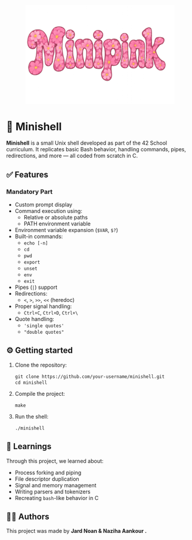<!DOCTYPE html>
<html lang="en">
<head>
  <meta charset="UTF-8" />
  <meta name="viewport" content="width=device-width, initial-scale=1.0" />
</head>
<body>
<p align="center">
  <img src="imgs/minipink.png" width="400px"" />
</p>

<h1>🌸 Minishell</h1>

  <p><strong>Minishell</strong> is a small Unix shell developed as part of the 42 School curriculum. It replicates basic Bash behavior, handling commands, pipes, redirections, and more — all coded from scratch in C.</p>

  <h2>✅ Features</h2>

  <h3>Mandatory Part</h3>
  <ul>
    <li>Custom prompt display</li>
    <li>Command execution using:
      <ul>
        <li>Relative or absolute paths</li>
        <li>PATH environment variable</li>
      </ul>
    </li>
    <li>Environment variable expansion (<code>$VAR</code>, <code>$?</code>)</li>
    <li>Built-in commands:
      <ul>
        <li><code>echo [-n]</code></li>
        <li><code>cd</code></li>
        <li><code>pwd</code></li>
        <li><code>export</code></li>
        <li><code>unset</code></li>
        <li><code>env</code></li>
        <li><code>exit</code></li>
      </ul>
    </li>
    <li>Pipes (<code>|</code>) support</li>
    <li>Redirections:
      <ul>
        <li><code>&lt;</code>, <code>&gt;</code>, <code>&gt;&gt;</code>, <code>&lt;&lt;</code> (heredoc)</li>
      </ul>
    </li>
    <li>Proper signal handling:
      <ul>
        <li><code>Ctrl+C</code>, <code>Ctrl+D</code>, <code>Ctrl+\</code></li>
      </ul>
    </li>
    <li>Quote handling:
      <ul>
        <li><code>'single quotes'</code></li>
        <li><code>"double quotes"</code></li>
      </ul>
    </li>
  </ul>


  <h2>⚙️ Getting started</h2>
  <ol>
    <li>Clone the repository:
      <pre><code>git clone https://github.com/your-username/minishell.git
cd minishell</code></pre>
    </li>
    <li>Compile the project:
      <pre><code>make</code></pre>
    </li>
    <li>Run the shell:
      <pre><code>./minishell</code></pre>
    </li>
  </ol>


  <h2>🧠 Learnings</h2>
  <p>Through this project, we learned about:</p>
  <ul>
    <li>Process forking and piping</li>
    <li>File descriptor duplication</li>
    <li>Signal and memory management</li>
    <li>Writing parsers and tokenizers</li>
    <li>Recreating <code>bash</code>-like behavior in C</li>
  </ul>

  <h2>👨‍💻 Authors</h2>
  <p>This project was made by <strong>Jard Noan <strong> &amp; <strong>Naziha Aankour </strong>.</p>

</body>
</html>
